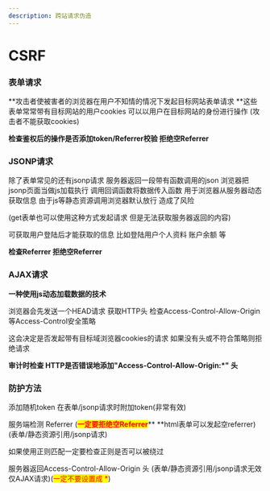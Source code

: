 ```yaml
---
description: 跨站请求伪造
---
```


# CSRF

### 表单请求

**攻击者使被害者的浏览器在用户不知情的情况下发起目标网站表单请求 **这些表单常常带有目标网站的用户cookies 可以以用户在目标网站的身份进行操作 (攻击者不能获取cookies)

**检查鉴权后的操作是否添加token/Referrer校验 拒绝空Referrer**

### JSONP请求

除了表单常见的还有jsonp请求 服务器返回一段带有函数调用的json 浏览器把jsonp页面当做js加载执行 调用回调函数将数据传入函数 用于浏览器从服务器动态获取信息 由于js等静态资源调用浏览器默认放行 造成了风险

(get表单也可以使用这种方式发起请求 但是无法获取服务器返回的内容)

可获取用户登陆后才能获取的信息  比如登陆用户个人资料 账户余额 等

**检查Referrer 拒绝空Referrer**

### AJAX请求

**一种使用js动态加载数据的技术**

浏览器会先发送一个HEAD请求 获取HTTP头 检查Access-Control-Allow-Origin等Access-Control安全策略

这会决定是否发起带有目标域浏览器cookies的请求 如果没有头或不符合策略则拒绝请求

**审计时检查 HTTP是否错误地添加"Access-Control-Allow-Origin:\*" 头**

### 防护方法

添加随机token 在表单/jsonp请求时附加token(非常有效)

服务端检测 Referrer (<mark style="color:red;">**一定要拒绝空Referrer**</mark>** **html表单可以发起空referrer)(表单/静态资源引用/jsonp请求)

如果使用正则匹配一定要检查正则是否可以被绕过

服务器返回Access-Control-Allow-Origin 头 (表单/静态资源引用/jsonp请求无效 仅AJAX请求)(<mark style="color:red;">一定不要设置成 \*</mark>)







###



